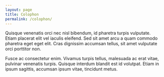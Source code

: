 ```yaml
---
layout: page
title: Colophon
permalink: /colophon/
---
```

<div class="intro">

<p class="about-text">Quisque venenatis orci nec nisl bibendum, id pharetra turpis vulputate. Etiam placerat elit vel iaculis eleifend. Sed sit amet arcu a quam commodo pharetra eget eget elit. Cras dignissim accumsan tellus, sit amet vulputate orci porttitor non.</p>

<p class="about-text">Fusce ac consectetur enim. Vivamus turpis tellus, malesuada ac erat vitae, pulvinar venenatis turpis. Quisque interdum blandit est id volutpat. Etiam in ipsum sagittis, accumsan ipsum vitae, tincidunt metus.</p>
</div>
